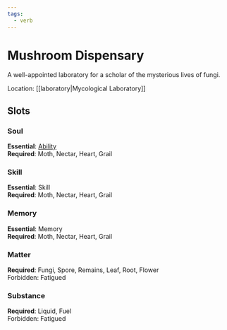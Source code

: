 ```yaml
---
tags:
  - verb
---
```

# Mushroom Dispensary
A well-appointed laboratory for a scholar of the mysterious lives of fungi.

Location: [[laboratory|Mycological Laboratory]]
## Slots
### Soul
**Essential**: [Ability](https://uadaf.theevilroot.xyz/rowenarium/element/ability)<br>
**Required**: Moth, Nectar, Heart, Grail
### Skill
**Essential**: Skill<br>
**Required**: Moth, Nectar, Heart, Grail
### Memory
**Essential**: Memory<br>
**Required**: Moth, Nectar, Heart, Grail
### Matter
**Required**: Fungi, Spore, Remains, Leaf, Root, Flower <br>
Forbidden: Fatigued
### Substance
**Required**: Liquid, Fuel<br>
Forbidden: Fatigued

